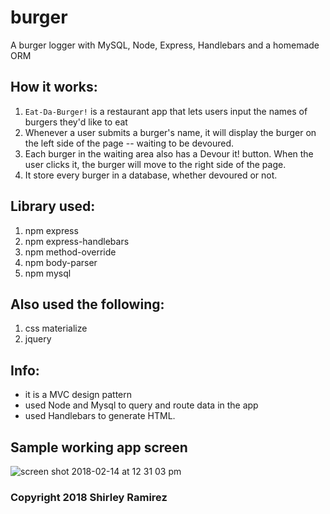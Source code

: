 # burger
A burger logger with MySQL, Node, Express, Handlebars and a homemade ORM

## How it works:
1. `Eat-Da-Burger!` is a restaurant app that lets users input the names of burgers they'd like to eat
2. Whenever a user submits a burger's name, it will display the burger on the left side of the page -- waiting to be devoured.
3. Each burger in the waiting area also has a Devour it! button. When the user clicks it, the burger will move to the right side of the page.
4. It store every burger in a database, whether devoured or not.

## Library used:
1. npm express
2. npm express-handlebars
3. npm method-override
4. npm body-parser
4. npm mysql

## Also used the following:
1. css materialize
2. jquery

## Info:
- it is a MVC design pattern
- used Node and Mysql to query and route data in the app
- used Handlebars to generate HTML.

## Sample working app screen

![screen shot 2018-02-14 at 12 31 03 pm](https://user-images.githubusercontent.com/31137669/36274657-ae9e6f02-1245-11e8-9712-0a7860174d66.png)

### Copyright 2018 Shirley Ramirez
